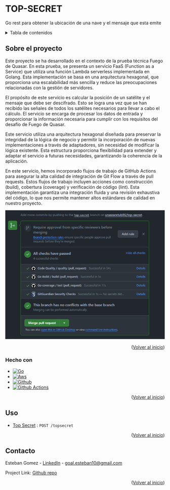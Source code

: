 # TOP-SECRET
Go rest para obtener la ubicación de una nave y el mensaje que esta emite

<!-- TABLE OF CONTENTS -->
<details>
  <summary>Tabla de contenidos</summary>
  <ol>
    <li>
      <a href="#sobre-el-proyecto">Sobre el proyecto</a>
      <ul>
        <li><a href="#hecho-con">Hecho con</a></li>
      </ul>
    </li>
    <li><a href="#uso">Usage</a></li>
    <li><a href="#contacto">Contacto</a></li>
  </ol>
</details>



<!-- ABOUT THE PROJECT -->
## Sobre el proyecto

Este proyecto se ha desarrollado en el contexto de la prueba técnica Fuego de Quasar. En esta prueba, se presenta un servicio FaaS (Function as a Service) que utiliza una función Lambda serverless implementada en Golang. Esta implementación se basa en una arquitectura hexagonal, que proporciona una escalabilidad más sencilla y reduce las preocupaciones relacionadas con la gestión de servidores.

El propósito de este servicio es calcular la posición de un satélite y el mensaje que debe ser descifrado. Esto se logra una vez que se han recibido las señales de todos los satélites necesarios para llevar a cabo el cálculo. El servicio se encarga de procesar los datos de entrada y proporcionar la información necesaria para cumplir con los requisitos del desafío de Fuego de Quasar.

Este servicio utiliza una arquitectura hexagonal diseñada para preservar la integridad de la lógica de negocio y permitir la incorporación de nuevas implementaciones a través de adaptadores, sin necesidad de modificar la lógica existente. Esta estructura proporciona flexibilidad para extender y adaptar el servicio a futuras necesidades, garantizando la coherencia de la aplicación.

En este servicio, hemos incorporado flujos de trabajo de GitHub Actions para asegurar la alta calidad de integración de Git Flow a través de pull requests. Estos flujos de trabajo incluyen acciones como construcción (build), cobertura (coverage) y verificación de código (lint). Esta implementación garantiza una integración fluida y una revisión exhaustiva del código, lo que nos permite mantener altos estándares de calidad en nuestro proyecto.

![Actions](docs/actions.png)

<p align="right">(<a href="#readme-top">Volver al inicio</a>)</p>

### Hecho con

* [![Go][Go.dev]][Go-url]
* [![Aws][aws.com]][Aws-url]
* [![Github][github.com]][Github-url]
* [![Github Actions][github-actions.com]][GithubActions-url]

<p align="right">(<a href="#readme-top">Volver al inicio</a>)</p>

<!-- USAGE EXAMPLES -->
## Uso

* [Top Secret](docs/topsecret.md) : `POST /topsecret`

<p align="right">(<a href="#readme-top">Volver al inicio</a>)</p>

<!-- CONTACT -->
## Contacto

Esteban Gomez - [LinkedIn](https://www.linkedin.com/public-profile/settings?lipi=urn%3Ali%3Apage%3Ad_flagship3_profile_self_edit_contact-info%3BSnAu1%2F2AQQiK8pzcnqrLUA%3D%3D) - goal.esteban10@gmail.com

Project Link: [Github repo](https://github.com/unawaretub86/top-secret)

<p align="right">(<a href="#readme-top">Volver al inicio</a>)</p>

<!-- MARKDOWN LINKS & IMAGES -->
<!-- https://www.markdownguide.org/basic-syntax/#reference-style-links -->
[linkedin-shield]: https://img.shields.io/badge/-LinkedIn-black.svg?style=for-the-badge&logo=linkedin&colorB=555
[linkedin-url]: https://linkedin.com/in/othneildrew
[Go.dev]: https://img.shields.io/badge/go-%2300ADD8.svg?style=for-the-badge&logo=go&logoColor=white
[Go-url]: https://go.dev/
[aws.com]: https://img.shields.io/badge/AWS-%23FF9900.svg?style=for-the-badge&logo=amazon-aws&logoColor=white
[Aws-url]: https://aws.amazon.com/es/
[github.com]: https://img.shields.io/badge/github-%23121011.svg?style=for-the-badge&logo=github&logoColor=white
[Github-url]: https://github.com/
[github-actions.com]: https://img.shields.io/badge/github%20actions-%232671E5.svg?style=for-the-badge&logo=githubactions&logoColor=white
[GithubActions-url]: https://github.com/features/actions
